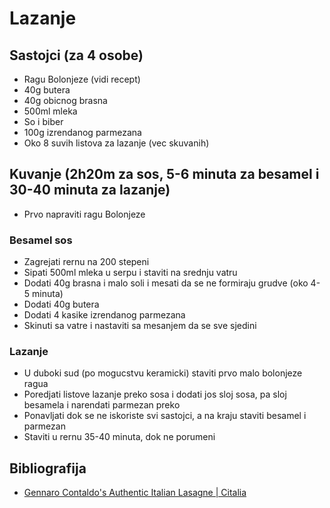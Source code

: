 # Lazanje

## Sastojci (za 4 osobe)

 * Ragu Bolonjeze (vidi recept)
 * 40g butera
 * 40g obicnog brasna
 * 500ml mleka
 * So i biber
 * 100g izrendanog parmezana
 * Oko 8 suvih listova za lazanje (vec skuvanih)

## Kuvanje (2h20m za sos, 5-6 minuta za besamel i 30-40 minuta za lazanje)

 * Prvo napraviti ragu Bolonjeze

### Besamel sos

 * Zagrejati rernu na 200 stepeni
 * Sipati 500ml mleka u serpu i staviti na srednju vatru
 * Dodati 40g brasna i malo soli i mesati da se ne formiraju grudve (oko 4-5 minuta)
 * Dodati 40g butera
 * Dodati 4 kasike izrendanog parmezana
 * Skinuti sa vatre i nastaviti sa mesanjem da se sve sjedini

### Lazanje

 * U duboki sud (po mogucstvu keramicki) staviti prvo malo bolonjeze ragua
 * Poredjati listove lazanje preko sosa i dodati jos sloj sosa, pa sloj besamela i narendati parmezan preko
 * Ponavljati dok se ne iskoriste svi sastojci, a na kraju staviti besamel i parmezan
 * Staviti u rernu 35-40 minuta, dok ne porumeni

## Bibliografija

 * [Gennaro Contaldo's Authentic Italian Lasagne | Citalia](https://youtu.be/y2SVA6EsrTE)
